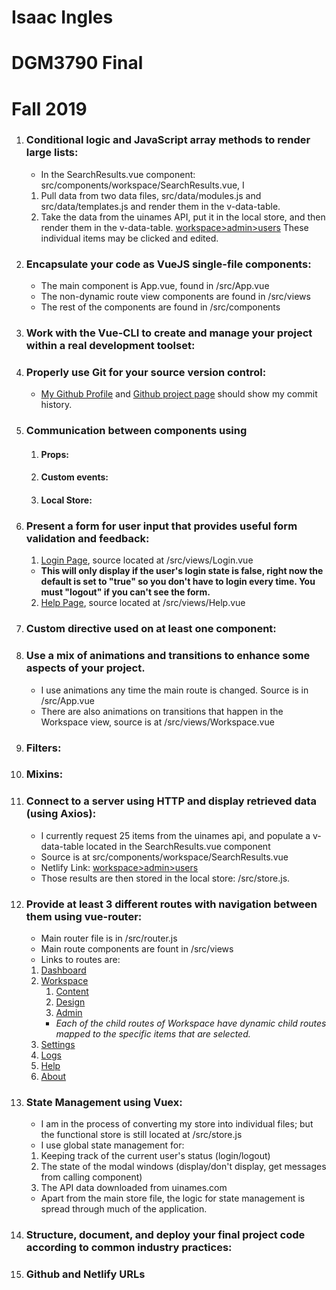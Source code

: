 # Isaac Ingles 
# DGM3790 Final
# Fall 2019


1. ### Conditional logic and JavaScript array methods to render large lists:
    * In the SearchResults.vue component: src/components/workspace/SearchResults.vue, I
    1.  Pull data from two data files, src/data/modules.js and src/data/templates.js and render them in the v-data-table.
    1.  Take the data from the uinames API, put it in the local store, and then render them in the v-data-table.
        [workspace>admin>users](https://iingles-3790-final.netlify.com/workspace/admin/Users)
        These individual items may be clicked and edited.

1. ### Encapsulate your code as VueJS single-file components:
   * The main component is App.vue, found in /src/App.vue
   * The non-dynamic route view components are found in /src/views
   * The rest of the components are found in /src/components

1. ### Work with the Vue-CLI to create and manage your project within a real development toolset:

1. ### Properly use Git for your source version control:
   * [My Github Profile](https://github.com/iingles) and [Github project page](https://github.com/iingles/isaac-ingles-3790-final/) should show my commit history.

1. ### Communication between components using 

    1. #### Props: 

    1. #### Custom events: 

    1. #### Local Store:
      
1. ### Present a form for user input that provides useful form validation and feedback:
   1. [Login Page](https://iingles-3790-final.netlify.com/login), source located at /src/views/Login.vue 
   * **This will only display if the user's login state is false, right now the default is set to "true" so you don't have to login every time.  You must "logout" if you can't see the form.**
   2. [Help Page](https://iingles-3790-final.netlify.com/Help), source located at /src/views/Help.vue

1. ### Custom directive used on at least one component:

1. ### Use a mix of animations and transitions to enhance some aspects of your project.
   * I use animations any time the main route is changed.  Source is in /src/App.vue
   * There are also animations on transitions that happen in the Workspace view, source is at /src/views/Workspace.vue

1. ### Filters:

1. ### Mixins:

1. ### Connect to a server using HTTP and display retrieved data (using Axios):
    * I currently request 25 items from the uinames api, and populate a v-data-table located 
    in the SearchResults.vue component
    * Source is at src/components/workspace/SearchResults.vue
    * Netlify Link: [workspace>admin>users](https://iingles-3790-final.netlify.com/workspace/admin/Users)
    * Those results are then stored in the local store: /src/store.js.

1. ### Provide at least 3 different routes with navigation between them using vue-router:
   * Main router file is in /src/router.js
   * Main route components are fount in /src/views
   * Links to routes are: 
    1. [Dashboard](https://iingles-3790-final.netlify.com/)
    1. [Workspace](https://iingles-3790-final.netlify.com/workspace)
        1. [Content](https://iingles-3790-final.netlify.com/workspace/content)
        1. [Design](https://iingles-3790-final.netlify.com/workspace/design)
        1. [Admin](https://iingles-3790-final.netlify.com/workspace/admin)
         * *Each of the child routes of Workspace have dynamic child routes mapped to the specific items that are selected.*
    1. [Settings](https://iingles-3790-final.netlify.com/settings)
    1. [Logs](https://iingles-3790-final.netlify.com/logs)
    1. [Help](https://iingles-3790-final.netlify.com/help)
    1. [About](https://iingles-3790-final.netlify.com/about)
1. ### State Management using Vuex:
   * I am in the process of converting my store into individual files; but the functional store is still located at /src/store.js
   * I use global state management for:
   1. Keeping track of the current user's status (login/logout)
   1. The state of the modal windows (display/don't display, get messages from calling component)
   1. The API data downloaded from uinames.com
   * Apart from the main store file, the logic for state management is spread through much of the application.
   
1. ### Structure, document, and deploy your final project code according to common industry practices:

1. ### Github and Netlify URLs

